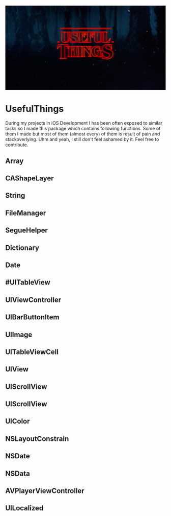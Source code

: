 ![alt text](useful-things.png "UsefulThings artwork")

#  UsefulThings

During my projects in iOS Development I has been often exposed to similar tasks so I made this package which contains following functions. Some of them I made but most of them (almost every) of them is result of pain and stackoverlying. Uhm and yeah, I still don't feel ashamed by it. Feel free to contribute.

## Array
## CAShapeLayer
## String
## FileManager
## SegueHelper
## Dictionary
## Date
## #UITableView
## UIViewController
## UIBarButtonItem
## UIImage
## UITableViewCell
## UIView
## UIScrollView
## UIScrollView
## UIColor
## NSLayoutConstrain
## NSDate
## NSData
## AVPlayerViewController
## UILocalized



